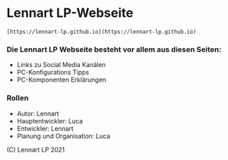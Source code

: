 # Lennart LP-Webseite
`[https://lennart-lp.github.io](https://lennart-lp.github.io)`

### Die Lennart LP Webseite besteht vor allem aus diesen Seiten:
* Links zu Social Media Kanälen
* PC-Konfigurations Tipps
* PC-Komponenten Erklärungen

### Rollen

* Autor: Lennart
* Hauptentwickler: Luca
* Entwickler: Lennart
* Planung und Organisation: Luca

(C) Lennart LP 2021
